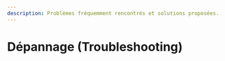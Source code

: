 ```yaml
---
description: Problèmes fréquemment rencontrés et solutions proposées.
---
```


# Dépannage (Troubleshooting)

